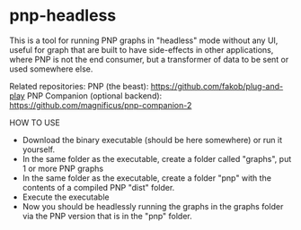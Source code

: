 # pnp-headless
This is a tool for running PNP graphs in "headless" mode without any UI, useful for graph that are built to have side-effects in other applications, where PNP is not the end consumer, but a transformer of data to be sent or used somewhere else.

Related repositories:
PNP (the beast): https://github.com/fakob/plug-and-play
PNP Companion (optional backend): https://github.com/magnificus/pnp-companion-2

HOW TO USE

* Download the binary executable (should be here somewhere) or run it yourself.
* In the same folder as the executable, create a folder called "graphs", put 1 or more PNP graphs
* In the same folder as the executable, create a folder "pnp" with the contents of a compiled PNP "dist" folder.
* Execute the executable
* Now you should be headlessly running the graphs in the graphs folder via the PNP version that is in the "pnp" folder.
